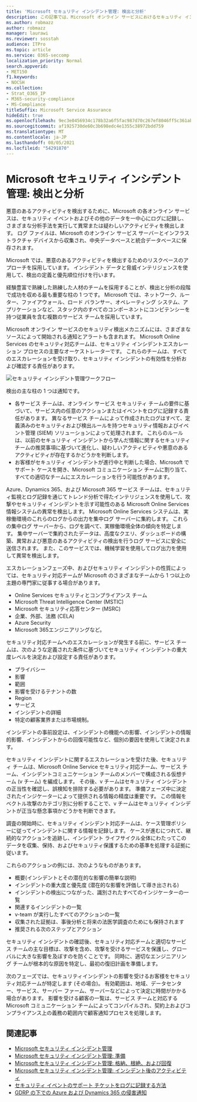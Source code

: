 ```yaml
---
title: 'Microsoft セキュリティ インシデント管理: 検出と分析'
description: この記事では、Microsoft オンライン サービスにおけるセキュリティ インシデント管理の検出および分析プロセスの概要について説明します。
ms.author: robmazz
author: robmazz
manager: laurawi
ms.reviewer: sosstah
audience: ITPro
ms.topic: article
ms.service: O365-seccomp
localization_priority: Normal
search.appverid:
- MET150
f1.keywords:
- NOCSH
ms.collection:
- Strat_O365_IP
- M365-security-compliance
- MS-Compliance
titleSuffix: Microsoft Service Assurance
hideEdit: true
ms.openlocfilehash: 9ec3e0456934c178b32a6f5fac987d70c267ef8046ff5c361abce914a2cea90a
ms.sourcegitcommit: af1925730de60c3b698edc4e1355c38972bdd759
ms.translationtype: MT
ms.contentlocale: ja-JP
ms.lasthandoff: 08/05/2021
ms.locfileid: "54291870"
---
```

# <a name="microsoft-security-incident-management-detection-and-analysis"></a>Microsoft セキュリティ インシデント管理: 検出と分析

悪意のあるアクティビティを検出するために、Microsoft の各オンライン サービスは、セキュリティ イベントおよびその他のデータを一中心にログに記録し、さまざまな分析手法を実行して異常または疑わしいアクティビティを検出します。 ログ ファイルは、Microsoft のオンライン サービス サーバーとインフラストラクチャ デバイスから収集され、中央データベースと統合データベースに保存されます。

Microsoft では、悪意のあるアクティビティを検出するためのリスクベースのアプローチを採用しています。 インシデント データと脅威インテリジェンスを使用して、検出の定義と優先順位付けを行います。

経験豊富で熟練した熟練した人材のチームを採用することが、検出と分析の段階で成功を収める最も重要な柱の 1 つです。 Microsoft では、ネットワーク、ルーター、ファイアウォール、ロード バランサー、オペレーティング システム、アプリケーションなど、スタック内のすべてのコンポーネントにコンピテンシーを持つ従業員を含む複数のサービス チームを採用しています。

Microsoft オンライン サービスのセキュリティ検出メカニズムには、さまざまなソースによって開始される通知とアラートも含まれます。 Microsoft Online Services のセキュリティ対応チームは、セキュリティ インシデントエスカレーション プロセスの主要なオーケストレーターです。 これらのチームは、すべてのエスカレーションを受け取り、セキュリティ インシデントの有効性を分析および確認する責任があります。

![セキュリティ インシデント管理ワークフロー](../media/assurance-sim-workflow.png)

検出の主な柱の 1 つは通知です。

- 各サービス チームは、オンライン サービス セキュリティ チームの要件に基づいて、サービス内の任意のアクションまたはイベントをログに記録する責任があります。 異なるサービス チームによって作成されたログはすべて、定義済みのセキュリティおよび検出ルールを持つセキュリティ情報およびイベント管理 (SIEM) ソリューションによって処理されます。 これらのルールは、以前のセキュリティ インシデントから学んだ情報に関するセキュリティ チームの推奨事項に基づいて進化し、疑わしいアクティビティや悪意のあるアクティビティが存在するかどうかを判断します。
- お客様がセキュリティ インシデントが進行中と判断した場合、Microsoft でサポート ケースを開き、Microsoft コミュニケーション チームに割り当て、すべての適切なチームにエスカレーションを行う可能性があります。

Azure、Dynamics 365、および Microsoft 365 サービス チームは、セキュリティ監視とログ記録を通じてトレンド分析で得たインテリジェンスを使用して、攻撃やセキュリティ インシデントを示す可能性のある Microsoft Online Services 情報システムの異常を検出します。 Microsoft Online Services システムは、実稼働環境のこれらのログからの出力を集中ログ サーバーに集約します。 これらの集中ログ サーバーから、ログを調べて、実稼働環境全体の傾向を特定します。 集中サーバーで集約されたデータは、高度なクエリ、ダッシュボードの構築、異常および悪意のあるアクティビティの検出を行うログ サービスに安全に送信されます。 また、このサービスでは、機械学習を使用してログ出力を使用して異常を検出します。

エスカレーションフェーズ中、およびセキュリティ インシデントの性質によっては、セキュリティ対応チームが Microsoft のさまざまなチームから 1 つ以上の主題の専門家に従事する場合があります。

- Online Services セキュリティとコンプライアンス チーム
- Microsoft Threat Intelligence Center (MSTIC)
- Microsoft セキュリティ応答センター (MSRC)
- 企業、外部、法務 (CELA)
- Azure Security
- Microsoft 365エンジニアリングなど。

セキュリティ対応チームへのエスカレーションが発生する前に、サービス チームは、次のような定義された条件に基づいてセキュリティ インシデントの重大度レベルを決定および設定する責任があります。

- プライバシー
- 影響
- 範囲
- 影響を受けるテナントの数
- Region
- サービス
- インシデントの詳細
- 特定の顧客業界または市場規制。

インシデントの事前設定は、インシデントの機能への影響、インシデントの情報的影響、インシデントからの回復可能性など、個別の要因を使用して決定されます。

セキュリティ インシデントに関するエスカレーションを受けた後、セキュリティ チームは、Microsoft Online Service セキュリティ対応チーム、サービス チーム、インシデントコミュニケーション チームのメンバーで構成される仮想チーム (v チーム) を編成します。 その後、v チームはセキュリティ インシデントの正当性を確認し、誤検知を排除する必要があります。 準備フェーズ中に決定されたインジケーターによって提供される情報の精度は重要です。 この情報をベクトル攻撃のカテゴリ別に分析することで、v チームはセキュリティ インシデントが正当な懸念事項かどうかを判断できます。

調査の開始時に、セキュリティ インシデント対応チームは、ケース管理ポリシーに従ってインシデントに関する情報を記録します。 ケースが進むにつれて、継続的なアクションを追跡し、インシデント ライフサイクル全体にわたってこのデータを収集、保持、およびセキュリティ保護するための基準を処理する証拠に従います。

これらのアクションの例には、次のようなものがあります。

- 概要(インシデントとその潜在的な影響の簡単な説明)
- インシデントの重大度と優先度 (潜在的な影響を評価して導き出される)
- インシデントの検出につながった、識別されたすべてのインジケーターの一覧
- 関連するインシデントの一覧
- v-team が実行したすべてのアクションの一覧
- 収集された証拠は、事後分析と将来の法医学調査のためにも保持されます
- 推奨される次のステップとアクション

セキュリティ インシデントの確認後、セキュリティ対応チームと適切なサービス チームの主な目標は、攻撃を含め、攻撃を受けるサービスを保護し、グローバルに大きな影響を及ぼすのを防くことです。 同時に、適切なエンジニアリング チームが根本的な原因を特定し、最初の復旧計画を準備します。

次のフェーズでは、セキュリティインシデントの影響を受けるお客様をセキュリティ対応チームが特定します (その場合)。 有効範囲は、地域、データセンター、サービス、サーバー ファーム、サーバーなどによって決定に時間がかかる場合があります。 影響を受ける顧客の一覧は、サービス チームと対応する Microsoft コミュニケーション チームによってコンパイルされ、契約上およびコンプライアンス上の義務の範囲内で顧客通知プロセスを処理します。

## <a name="related-articles"></a>関連記事

- [Microsoft セキュリティ インシデント管理](assurance-security-incident-management.md)
- [Microsoft セキュリティ インシデント管理: 準備](assurance-sim-preparation.md)
- [Microsoft セキュリティ インシデント管理: 格納、根絶、および回復](assurance-sim-containment-eradication-recovery.md)
- [Microsoft セキュリティ インシデント管理: インシデント後のアクティビティ](assurance-sim-post-incident-activity.md)
- [セキュリティ イベントのサポート チケットをログに記録する方法](/azure/security/fundamentals/event-support-ticket)
- [GDRP の下での Azure および Dynamics 365 の侵害通知](/compliance/regulatory/gdpr-breach-azure-dynamics)
